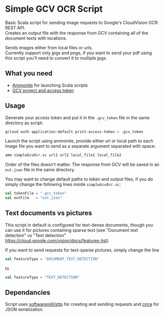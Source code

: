 # Simple GCV OCR Script
Basic Scala script for sending image requests to Google's CloudVision OCR REST API.  
Creates an output file with the response from GCV containing all of the document texts with locations.  

Sends images either from local files or urls.  
Currently support only jpgs and pngs, if you want to send your pdf using this script you'll need to convert it to multiple jpgs.


## What you need
- [Ammonite](https://ammonite.io/#Ammonite-REPL) for launching Scala scripts
- [GCV project and access token](https://cloud.google.com/vision/docs/setup)

## Usage
Generate your access token and put it in the `.gcv_token` file in the same directory as script:
```bash
gcloud auth application-default print-access-token > .gcv_token
```
Launch the script using ammonite, provide either url or local path to each image file you want to send as a separate argument separated with space:
```bash
amm simpleGcvOcr.sc url1 url2 local_file1 local_file2
```
Order of the files doesn't matter. The response from GCV will be saved in an `out.json` file in the same directory.

You may want to change default paths to token and output files, if you do simply change the following lines inside `simpleGcvOcr.sc`:
```scala
val tokenFile = ".gcv_token"
val outFile   = "out.json"
```

##  Text documents vs pictures
This script in default is configured for text-dense documents, though you can use it for pictures containing sparse text (see "Document text detection" vs "Text detection" https://cloud.google.com/vision/docs/features-list).

If you want to send requests for text-sparse pictures, simply change the line
```scala
val featureType = "DOCUMENT_TEXT_DETECTION"
```
to
```scala
val featureType = "TEXT_DETECTION"
```

## Dependancies
Script uses [softwaremill/sttp](https://github.com/softwaremill/sttp) for creating and sending requests and [circe](https://circe.github.io/circe/) for JSON serialization.
